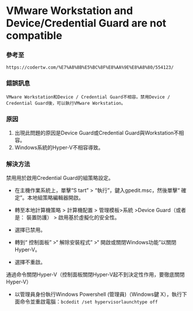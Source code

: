 # VMware Workstation and Device/Credential Guard are not compatible

### 參考至
    https://codertw.com/%E7%A8%8B%E5%BC%8F%E8%AA%9E%E8%A8%80/554123/

### 錯誤訊息
    VMware Workstation和Device / Credential Guard不相容。禁用Device / Credential Guard後，可以執行VMware Workstation。

### 原因
1. 出現此問題的原因是Device Guard或Credential Guard與Workstation不相容。
2. Windows系統的Hyper-V不相容導致。

### 解決方法

禁用用於啟用Credential Guard的組策略設定。

 - 在主機作業系統上，單擊“S tart” > “執行”，鍵入gpedit.msc，然後單擊“ 確定”。本地組策略編輯器開啟。
 - 轉至本地計算機策略 > 計算機配置 > 管理模板>系統 >Device Guard（或者是： 裝置防護） > 啟用基於虛擬化的安全性。
 - 選擇已禁用。
 
 - 轉到“ 控制面板” >“ 解除安裝程式” >“ 開啟或關閉Windows功能”以關閉Hyper-V。
 - 選擇不重啟。

通過命令關閉Hyper-V（控制面板關閉Hyper-V起不到決定性作用，要徹底關閉Hyper-V） 

 - 以管理員身份執行Windows Powershell (管理員)（Windows鍵 X），執行下面命令並重啟電腦：`bcdedit /set hypervisorlaunchtype off`